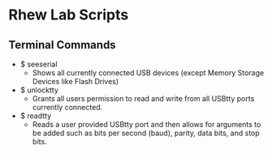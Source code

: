 # Rhew Lab Scripts

## Terminal Commands
- $ seeserial
  * Shows all currently connected USB devices (except Memory Storage Devices like Flash Drives)
- $ unlocktty
  * Grants all users permission to read and write from all USBtty ports currently connected.
- $ readtty
  * Reads a user provided USBtty port and then allows for arguments to be added such as bits per second (baud), parity, data bits, and stop bits.
